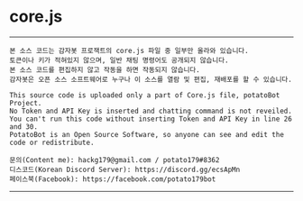 # core.js
------------------------------------------------------------------------------------------------

    본 소스 코드는 감자봇 프로잭트의 core.js 파일 중 일부만 올라와 있습니다.
    토큰이나 키가 적혀있지 않으며, 일반 채팅 명령어도 공개되지 않습니다.
    본 소스 코드를 편집하지 않고 작동을 하면 작동되지 않습니다.
    감자봇은 오픈 소스 소프트웨어로 누구나 이 소스를 열람 및 편집, 재배포를 할 수 있습니다.
    
    This source code is uploaded only a part of Core.js file, potatoBot Project.
    No Token and API Key is inserted and chatting command is not reveiled.
    You can't run this code without inserting Token and API Key in line 26 and 30.
    PotatoBot is an Open Source Software, so anyone can see and edit the code or redistribute.

    문의(Content me): hackg179@gmail.com / potato179#8362
    디스코드(Korean Discord Server): https://discord.gg/ecsApMn
    페이스북(Facebook): https://facebook.com/potato179bot

------------------------------------------------------------------------------------------------ 
